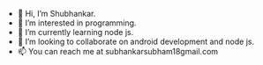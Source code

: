 - 👋 Hi, I’m Shubhankar.
- 👀 I’m interested in programming.
- 🌱 I’m currently learning node js.
- 💞️ I’m looking to collaborate on android development and node js.
- 📫 You can reach me at subhankarsubham18gmail.com

<!---
Shubhankar055/Shubhankar055 is a ✨ special ✨ repository because its `README.md` (this file) appears on your GitHub profile.
You can click the Preview link to take a look at your changes.
--->
